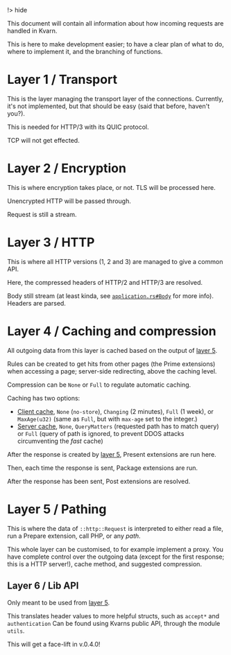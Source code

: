 !> hide
<head>
    <title>Request pipeline</title>
    <meta name="permalinks" content="enabled">
</head>

This document will contain all information about how incoming requests are handled in Kvarn.

This is here to make development easier; to have a clear plan of what to do, where to implement it, and the branching of functions.

# Layer 1 / Transport

This is the layer managing the transport layer of the connections. Currently, it's not implemented, but that should be easy (said that before, haven't you?).

This is needed for HTTP/3 with its QUIC protocol.

TCP will not get effected.

# Layer 2 / Encryption

This is where encryption takes place, or not. TLS will be processed here.

Unencrypted HTTP will be passed through.

Request is still a stream.

# Layer 3 / HTTP

This is where all HTTP versions (1, 2 and 3) are managed to give a common API.

Here, the compressed headers of HTTP/2 and HTTP/3 are resolved.

Body still stream
(at least kinda, see [`application.rs#Body`](https://doc.kvarn.org/kvarn/application/enum.Body.html) for more info).
Headers are parsed.

# Layer 4 / Caching and compression

All outgoing data from this layer is cached based on the output of [layer 5](#layer-5--pathing).

Rules can be created to get hits from other pages (the Prime extensions) when accessing a page; server-side redirecting, above the caching level.

Compression can be `None` or `Full` to regulate automatic caching.

Caching has two options:
- [Client cache](https://doc.kvarn.org/kvarn/comprash/enum.ClientCachePreference.html),
  `None` (`no-store`), `Changing` (2 minutes), `Full` (1 week), or
  `MaxAge(u32)` (same as `Full`, but with `max-age` set to the integer.)
- [Server cache](https://doc.kvarn.org/kvarn/comprash/enum.ServerCachePreference.html),
  `None`, `QueryMatters` (requested path has to match query) or `Full` (query of path is ignored, to prevent DDOS attacks circumventing the *fast* cache)

After the response is created by [layer 5](#layer-5--pathing), Present extensions are run here.

Then, each time the response is sent, Package extensions are run.

After the response has been sent, Post extensions are resolved.

# Layer 5 / Pathing

This is where the data of `::http::Request` is interpreted to either read a file, run a Prepare extension, call PHP, or any *path*.

This whole layer can be customised, to for example implement a proxy. You have complete control over the outgoing data 
(except for the first response; this is a HTTP server!), cache method, and suggested compression.

## Layer 6 / Lib API

Only meant to be used from [layer 5](#layer-5--pathing).

This translates header values to more helpful structs, such as `accept*` and `authentication`
Can be found using Kvarns public API, through the module `utils`.

This will get a face-lift in v.0.4.0!
